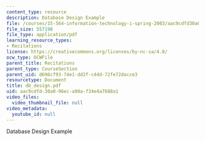 ```yaml
---
content_type: resource
description: Database Design Example
file: /courses/15-564-information-technology-i-spring-2003/aac9cdfd30a096eca98af34e4a7688a1_db_design.pdf
file_size: 557198
file_type: application/pdf
learning_resource_types:
- Recitations
license: https://creativecommons.org/licenses/by-nc-sa/4.0/
ocw_type: OCWFile
parent_title: Recitations
parent_type: CourseSection
parent_uid: d696cf93-74e1-dd2f-c4dd-72fe72dacce3
resourcetype: Document
title: db_design.pdf
uid: aac9cdfd-30a0-96ec-a98a-f34e4a7688a1
video_files:
  video_thumbnail_file: null
video_metadata:
  youtube_id: null
---
```

Database Design Example